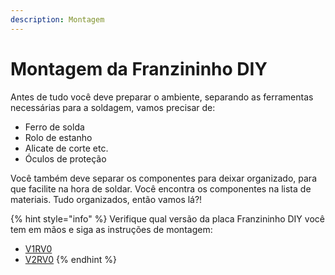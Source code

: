 ```yaml
---
description: Montagem
---
```


# Montagem da Franzininho DIY

Antes de tudo você deve preparar o ambiente, separando as ferramentas necessárias para a soldagem, vamos precisar de:

* Ferro de solda
* Rolo de estanho
* Alicate de corte etc.
* Óculos de proteção

Você também deve separar os componentes para deixar organizado, para que facilite na hora de soldar. Você encontra os componentes na lista de materiais. Tudo organizados, então vamos lá?!

{% hint style="info" %}
Verifique qual versão da placa Franzininho DIY você tem em mãos e siga as instruções de montagem:

* [V1RV0](https://franzininho.gitbook.io/franzininho-docs/~/edit/drafts/-LJfwaN2OUG0WGA8mcr_/franzininho-diy/montagem-da-franzininho-diy/versao-1)
* [V2RV0](https://franzininho.gitbook.io/franzininho-docs/~/edit/drafts/-LJfwaN2OUG0WGA8mcr_/franzininho-diy/montagem-da-franzininho-diy/versao-2)
{% endhint %}



  


